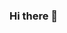 ### Hi there 👋

<!--
**xiweizhao118/xiweizhao118** is a ✨ _special_ ✨ repository because its `README.md` (this file) appears on your GitHub profile.

I am Xiwei Zhao 赵熙蔚, a master student majoring Robotics at Aalto university.

I love all things about theoretical machine learning: optimization, time-series prediction, decision making, optimal control, reinforcement learning, causal thinking, etc.

![Xiwei's GitHub stats](https://github-readme-stats.vercel.app/api?username=xiweizhao1180&show_icons=true&theme=tokyonight)

### My side projects

1. Time selection research: stock factors' generation, combination and evaluation.

[![Awesome Technical Communication](https://github-readme-stats.vercel.app/api/pin?username=lilin90&repo=awesome-technical-communication&theme=radical)](https://github.com/lilin90/awesome-technical-communication)

2. A semi-blind channel estimation method in the massive MIMO-OFDM channel system (Bachelor’s Thesis)


